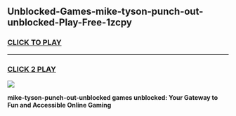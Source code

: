
## Unblocked-Games-mike-tyson-punch-out-unblocked-Play-Free-1zcpy
<h3>
<a href="https://premium76.site?title=mike-tyson-punch-out-unblocked&ref=12A">CLICK TO PLAY</a></h3>
<hr>

<h3>
<a href="https://premium76.site?title=mike-tyson-punch-out-unblocked&ref=12A">CLICK 2 PLAY</a>
  
</h3>

<a href="https://premium76.site?title=mike-tyson-punch-out-unblocked&ref=12A"><img src="https://clearcache.store/games.png"></a>


**mike-tyson-punch-out-unblocked games unblocked: Your Gateway to Fun and Accessible Online Gaming**

